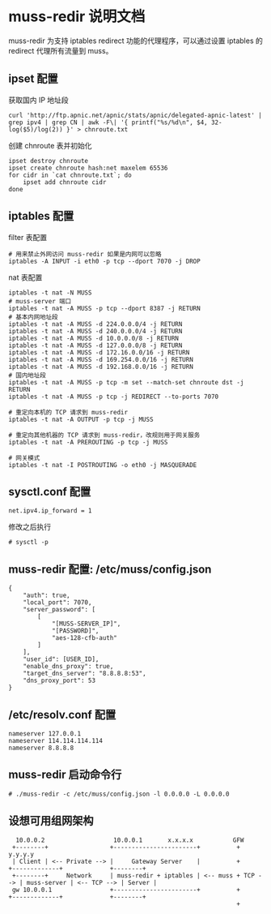 # muss-redir 说明文档

muss-redir 为支持 iptables redirect 功能的代理程序，可以通过设置 iptables 的 redirect 代理所有流量到 muss。

## ipset 配置

获取国内 IP 地址段

```
curl 'http://ftp.apnic.net/apnic/stats/apnic/delegated-apnic-latest' | grep ipv4 | grep CN | awk -F\| '{ printf("%s/%d\n", $4, 32-log($5)/log(2)) }' > chnroute.txt
```

创建 chnroute 表并初始化

```
ipset destroy chnroute
ipset create chnroute hash:net maxelem 65536
for cidr in `cat chnroute.txt`; do
    ipset add chnroute cidr
done
```

## iptables 配置

filter 表配置

```
# 用来禁止外网访问 muss-redir 如果是内网可以忽略
iptables -A INPUT -i eth0 -p tcp --dport 7070 -j DROP
```

nat 表配置

```
iptables -t nat -N MUSS
# muss-server 端口
iptables -t nat -A MUSS -p tcp --dport 8387 -j RETURN
# 基本内网地址段
iptables -t nat -A MUSS -d 224.0.0.0/4 -j RETURN
iptables -t nat -A MUSS -d 240.0.0.0/4 -j RETURN
iptables -t nat -A MUSS -d 10.0.0.0/8 -j RETURN
iptables -t nat -A MUSS -d 127.0.0.0/8 -j RETURN
iptables -t nat -A MUSS -d 172.16.0.0/16 -j RETURN
iptables -t nat -A MUSS -d 169.254.0.0/16 -j RETURN
iptables -t nat -A MUSS -d 192.168.0.0/16 -j RETURN
# 国内地址段
iptables -t nat -A MUSS -p tcp -m set --match-set chnroute dst -j RETURN
iptables -t nat -A MUSS -p tcp -j REDIRECT --to-ports 7070

# 重定向本机的 TCP 请求到 muss-redir
iptables -t nat -A OUTPUT -p tcp -j MUSS

# 重定向其他机器的 TCP 请求到 muss-redir，改规则用于网关服务
iptables -t nat -A PREROUTING -p tcp -j MUSS

# 网关模式
iptables -t nat -I POSTROUTING -o eth0 -j MASQUERADE
```

## sysctl.conf 配置

```
net.ipv4.ip_forward = 1
```

修改之后执行

```
# sysctl -p
```

## muss-redir 配置: /etc/muss/config.json

```
{
    "auth": true,
    "local_port": 7070,
    "server_password": [
        [
            "[MUSS-SERVER_IP]",
            "[PASSWORD]",
            "aes-128-cfb-auth"
        ]
    ],
    "user_id": [USER_ID],
    "enable_dns_proxy": true,
    "target_dns_server": "8.8.8.8:53",
    "dns_proxy_port": 53
}
```

## /etc/resolv.conf 配置

```
nameserver 127.0.0.1
nameserver 114.114.114.114
nameserver 8.8.8.8
```

## muss-redir 启动命令行

```
# ./muss-redir -c /etc/muss/config.json -l 0.0.0.0 -L 0.0.0.0
```

## 设想可用组网架构

```
  10.0.0.2                   10.0.0.1       x.x.x.x           GFW
 +--------+                 +-----------------------+          +         y.y.y.y
 | Client | <-- Private --> |     Gateway Server    |          +         +-------------+             +--------+
 +--------+     Network     | muss-redir + iptables | <-- muss + TCP --> | muss-server | <-- TCP --> | Server |
 gw 10.0.0.1                +-----------------------+          +         +-------------+             +--------+
                                                               +
```
